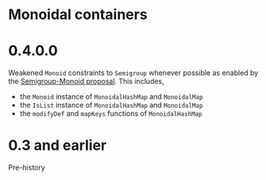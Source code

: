 # Monoidal containers

# 0.4.0.0

Weakened `Monoid` constraints to `Semigroup` whenever possible as enabled by the
[Semigroup-Monoid
proposal](https://prime.haskell.org/wiki/Libraries/Proposals/SemigroupMonoid).
This includes,

 * the `Monoid` instance of `MonoidalHashMap` and `MonoidalMap`
 * the `IsList` instance of `MonoidalHashMap` and `MonoidalMap`
 * the `modifyDef` and `mapKeys` functions of `MonoidalHashMap`
 

# 0.3 and earlier

Pre-history
